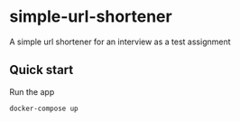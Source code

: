 # simple-url-shortener
A simple url shortener for an interview as a test assignment 

## Quick start
Run the app
```
docker-compose up
```